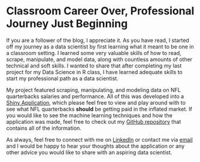 # Classroom Career Over, Professional Journey Just Beginning

If you are a follower of the blog, I appreciate it. As you have read, I started off my journey as a data scientist by first learning what it meant to be one in a classroom setting. I learned some very valuable skills of how to read, scrape, manipulate, and model data, along with countless amounts of other technical and soft skills. I wanted to share that after completing my last project for my Data Science in R class, I have learned adequate skills to start my professional path as a data scientist. 

My project featured scraping, manipulating, and modeling data on NFL quarterbacks salaries and performance. All of this was developed into a [Shiny Application](https://3foak4-eric-warren.shinyapps.io/Predicting_NFL_QBs_Salaries_by_Performance/), which please feel free to view and play around with to see what NFL quarterbacks **should** be getting paid in the inflated market. If you would like to see the machine learning techniques and how the application was made, feel free to check out my [GitHub repository](https://github.com/ericwarren9/ST-558-Project-4) that contains all of the information.

As always, feel free to connect with me on [LinkedIn](https://www.linkedin.com/in/eric-warren-960037203/) or contact me via [email](mailto:ericwarren09@yahoo.com) and I would be happy to hear your thoughts about the application or any other advice you would like to share with an aspiring data scientist.
